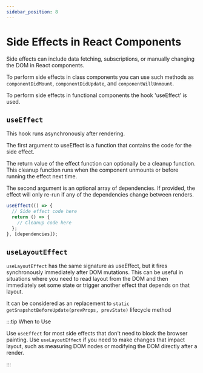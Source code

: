 ```yaml
---
sidebar_position: 8
---
```


# Side Effects in React Components

Side effects can include data fetching, subscriptions, or manually changing the
DOM in React components.

To perform side effects in class components you can use such methods as
`componentDidMount`, `componentDidUpdate`, and `componentWillUnmount`.

To perform side effects in functional components the hook 'useEffect' is used.

## `useEffect`

This hook runs asynchronously after rendering.

The first argument to useEffect is a function that contains the code for the
side effect.

The return value of the effect function can optionally be a cleanup function.
This cleanup function runs when the component unmounts or before running the
effect next time.

The second argument is an optional array of dependencies. If provided, the
effect will only re-run if any of the dependencies change between renders.

```javascript
useEffect(() => {
  // Side effect code here
  return () => {
    // Cleanup code here
  };
}, [dependencies]);
```

## `useLayoutEffect`

`useLayoutEffect` has the same signature as useEffect, but it fires
synchronously immediately after DOM mutations. This can be useful in situations
where you need to read layout from the DOM and then immediately set some state
or trigger another effect that depends on that layout.

It can be considered as an replacement to
`static getSnapshotBeforeUpdate(prevProps, prevState)` lifecycle method

:::tip When to Use

Use `useEffect` for most side effects that don't need to block the browser
painting. Use `useLayoutEffect` if you need to make changes that impact layout,
such as measuring DOM nodes or modifying the DOM directly after a render.

:::
